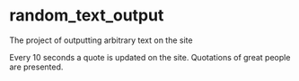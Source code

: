 # random_text_output
The project of outputting arbitrary text on the site

Every 10 seconds a quote is updated on the site. Quotations of great people are presented.
